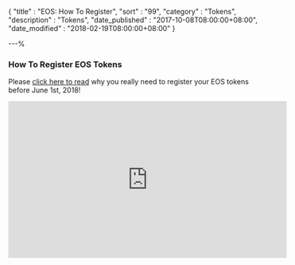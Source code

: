 {
"title"       : "EOS: How To Register",
"sort"        : "99",
"category"    : "Tokens",
"description" : "Tokens",
"date_published" : "2017-10-08T08:00:00+08:00",
"date_modified"  : "2018-02-19T08:00:00+08:00"
}

---%

### How To Register EOS Tokens

Please [click here to read](https://steemit.com/eos/@eos-helpguide/so-you-purchased-eos-on-an-exchange-why-you-need-to-register-your-ethereum-wallet-address-at-eos-io-prior-to-the-1-june-2018) why you really need to register your EOS tokens before June 1st, 2018!

<div class="video__wrapper"><iframe width="560" height="315" src="https://www.youtube.com/embed/yBhXG6ig3M" frameborder="0" allowfullscreen></iframe></div>
